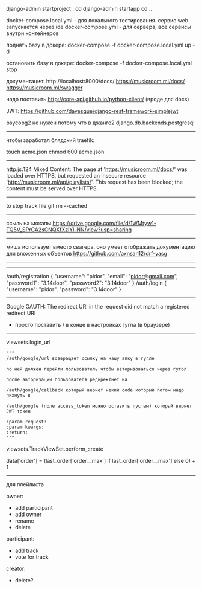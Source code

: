 




django-admin startproject <name> .
cd <name>
django-admin startapp <name>
cd ..


docker-compose.local.yml - для локального тестирования. сервис web запускается через ide
docker-compose.yml - для сервера, все сервисы внутри контейнеров

поднять базу в докере:
docker-compose -f docker-compose.local.yml up -d

остановить базу в докере:
docker-compose -f docker-compose.local.yml stop

документация: 
http://localhost:8000/docs/
https://musicroom.ml/docs/
https://musicroom.ml/swagger

надо поставить http://core-api.github.io/python-client/ (вроде для docs)

JWT:
https://github.com/davesque/django-rest-framework-simplejwt

psycopg2 не нужен потому что в джанге2 django.db.backends.postgresql


---------------------------------------------------------------------------------------
чтобы заработал блядский traefik:

touch acme.json
chmod 600 acme.json

---------------------------------------------------------------------------------------

http.js:124 Mixed Content: The page at 'https://musicroom.ml/docs/' was loaded over HTTPS, but requested an insecure resource 'http://musicroom.ml/api/playlists/'. This request has been blocked; the content must be served over HTTPS.

---------------------------------------------------------------------------------------

to stop track file
git rm --cached <file>

---------------------------------------------------------------------------------------

ссыль на мокапы
https://drive.google.com/file/d/1WMtyw1-TQ5V_SPrCA2sCNQXfXzlYl-NN/view?usp=sharing

---------------------------------------------------------------------------------------

миша использует вместо свагера. оно умеет отображать документацию для вложенных объектов
https://github.com/axnsan12/drf-yasg

---------------------------------------------------------------------------------------


---------------------------------------------------------------------------------------

/auth/registration
{
  "username": "pidor",
  "email": "pidor@gmail.com",
  "password1": "3.14door",
  "password2": "3.14door"
}
/auth/login
{
  "username": "pidor",
  "password": "3.14door"
}

---------------------------------------------------------------------------------------

Google OAUTH: The redirect URI in the request did not match a registered redirect URI
- просто поставить / в конце в настройках гугла (в браузере)

---------------------------------------------------------------------------------------

viewsets.login_url

    """
    /auth/google/url возвращает ссылку на нашу апку в гугле

    по ней должен перейти пользователь чтобы авторизоваться через гугол

    после авторизации пользователя редиректнет на

    /auth/google/callback который вернет некий code который потом надо пихнуть в

    /auth/google (поле access_token можно оставить пустым) который вернет JWT токен

    :param request:
    :param kwargs:
    :return:
    """
    
    
viewsets.TrackViewSet.perform_create

data['order'] = (last_order['order__max'] if last_order['order__max'] else 0) + 1

---------------------------------------------------------------------------------------

для плейлиста

owner:
- add participant
- add owner
- rename
- delete

participant:
- add track
- vote for track

creator:
- delete?